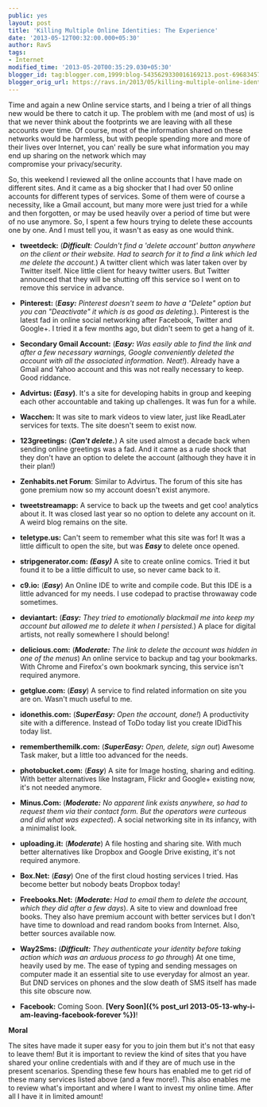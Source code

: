 ```yaml
---
public: yes
layout: post
title: 'Killing Multiple Online Identities: The Experience'
date: '2013-05-12T00:32:00.000+05:30'
author: RavS
tags: 
- Internet 
modified_time: '2013-05-20T00:35:29.030+05:30' 
blogger_id: tag:blogger.com,1999:blog-5435629330016169213.post-696834574809537254 
blogger_orig_url: https://ravs.in/2013/05/killing-multiple-online-identities.html
---
```


Time and again a new Online service starts, and I being a trier of all things new would be there to catch it up. The problem with me (and most of us) is that we never think about the footprints we are leaving with all these accounts over time. Of course, most of the information shared on these networks would be harmless, but with people spending more and more of their lives over Internet, you can' really be sure what information you may end up sharing on the network which may compromise your privacy/security.

  

So, this weekend I reviewed all the online accounts that I have made on different sites. And it came as a big shocker that I had over 50 online accounts for different types of services. Some of them were of course a necessity, like a Gmail account, but many more were just tried for a while and then forgotten, or may be used heavily over a period of time but were of no use anymore. So, I spent a few hours trying to delete these accounts one by one. And I must tell you, it wasn't as easy as one would think.

  

-   **tweetdeck:** (_**Difficult**: Couldn't find a 'delete account' button anywhere on the client or their website. Had to search for it to find a link which led me delete the account._) A twitter client which was later taken over by Twitter itself. Nice little client for heavy twitter users. But Twitter announced that they will be shutting off this service so I went on to remove this service in advance.

-   **Pinterest:** (_**Easy:** Pinterest doesn't seem to have a "Delete" option but you can "Deactivate" it which is as good as deleting._). Pinterest is the latest fad in online social networking after Facebook, Twitter and Google+. I tried it a few months ago, but didn't seem to get a hang of it.  

-   **Secondary Gmail Account:** (_**Easy:** Was easily able to find the link and after a few necessary warnings, Google conveniently deleted the account with all the associated information. Neat!_). Already have a Gmail and Yahoo account and this was not really necessary to keep. Good riddance.

-   **Advirtus: (_Easy_)**. It's a site for developing habits in group and keeping each other accountable and taking up challenges. It was fun for a while.

-   **Wacchen:** It was site to mark videos to view later, just like ReadLater services for texts. The site doesn't seem to exist now.

-   **123greetings:** (**_Can't delete._**) A site used almost a decade back when sending online greetings was a fad. And it came as a rude shock that they don't have an option to delete the account (although they have it in their plan!)

-   **Zenhabits.net Forum**: Similar to Advirtus. The forum of this site has gone premium now so my account doesn't exist anymore.

-   **tweetstreamapp:** A service to back up the tweets and get coo! analytics about it. It was closed last year so no option to delete any account on it. A weird blog remains on the site.

-   **teletype.us:** Can't seem to remember what this site was for! It was a little difficult to open the site, but was **_Easy_** to delete once opened.

-   **stripgenerator.com:** **_(Easy)_** A site to create online comics. Tried it but found it to be a little difficult to use, so never came back to it.

-   **c9.io:** (**_Easy_**) An Online IDE to write and compile code. But this IDE is a little advanced for my needs. I use codepad to practise throwaway code sometimes.

-   **deviantart:** (_**Easy:** They tried to emotionally blackmail me into keep my account but allowed me to delete it when I persisted._) A place for digital artists, not really somewhere I should belong!

-   **delicious.com:** (_**Moderate:** The link to delete the account was hidden in one of the menus_) An online service to backup and tag your bookmarks. With Chrome and Firefox's own bookmark syncing, this service isn't required anymore.

-   **getglue.com:** (**_Easy_**) A service to find related information on site you are on. Wasn't much useful to me.

-   **idonethis.com:** (_**SuperEasy:** Open the account, done!_) A productivity site with a difference. Instead of ToDo today list you create IDidThis today list.

-   **rememberthemilk.com:** (_**SuperEasy:** Open, delete, sign out_) Awesome Task maker, but a little too advanced for the needs.

-   **photobucket.com:** (**_Easy_**) A site for Image hosting, sharing and editing. With better alternatives like Instagram, Flickr and Google+ existing now, it's not needed anymore.

-   **Minus.Com:** (_**Moderate:** No apparent link exists anywhere, so had to request them via their contact form. But the operators were curteous and did what was expected_). A social networking site in its infancy, with a minimalist look.

-   **uploading.it:** (**_Moderate_**) A file hosting and sharing site. With much better alternatives like Dropbox and Google Drive existing, it's not required anymore.

-   **Box.Net:** (**_Easy_**) One of the first cloud hosting services I tried. Has become better but nobody beats Dropbox today!

-   **Freebooks.Net:** (_**Moderate:** Had to email them to delete the account, which they did after a few days_). A site to view and download free books. They also have premium account with better services but I don't have time to download and read random books from Internet. Also, better sources available now.

-   **Way2Sms:** (_**Difficult:** They authenticate your identity before taking action which was an arduous process to go through_) At one time, heavily used by me. The ease of typing and sending messages on computer made it an essential site to use everyday for almost an year. But DND services on phones and the slow death of SMS itself has made this site obscure now.

-   **Facebook:** Coming Soon. **[Very Soon]({% post_url 2013-05-13-why-i-am-leaving-facebook-forever %})**!

  

**Moral**

The sites have made it super easy for you to join them but it's not that easy to leave them! But it is important to review the kind of sites that you have shared your online credentials with and if they are of much use in the present scenarios. Spending these few hours has enabled me to get rid of these many services listed above (and a few more!). This also enables me to review what's important and where I want to invest my online time. After all I have it in limited amount!
